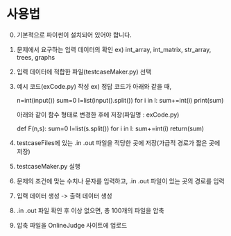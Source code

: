 # 사용법

0. 기본적으로 파이썬이 설치되어 있어야 합니다.

1. 문제에서 요구하는 입력 데이터의 확인
  ex) int_array, int_matrix, str_array, trees, graphs

2. 입력 데이터에 적합한 파일(testcaseMaker.py) 선택

3. 예시 코드(exCode.py) 작성
  ex) 정답 코드가 아래와 같을 때,
    
    n=int(input())
    sum=0
    l=list(input().split())
    for i in l:
        sum+=int(i)
    print(sum)
        
    아래와 같이 함수 형태로 변경한 후에 저장(파일명 : exCode.py)
    
    def F(n,s):
        sum=0
        l=list(s.split())
        for i in l:
            sum+=int(i)
        return(sum)
    
4. testcaseFiles에 있는 .in .out 파일을 적당한 곳에 저장(가급적 경로가 짧은 곳에 저장)

5. testcaseMaker.py 실행 

6. 문제의 조건에 맞는 수치나 문자를 입력하고, .in .out 파일이 있는 곳의 경로를 입력

7. 입력 데이터 생성 -> 출력 데이터 생성

8. .in .out 파일 확인 후 이상 없으면, 총 100개의 파일을 압축

9. 압축 파일을 OnlineJudge 사이트에 업로드
